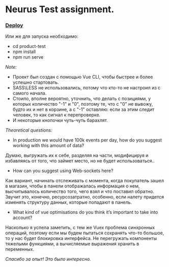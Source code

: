 # Neurus Test assignment.

### [Deploy](https://neurus-test.netlify.app/)

Или же для запуска необходимо:
- cd product-test
- npm install
- npm run serve

_Note:_
- Проект был создан с помощью Vue CLI, чтобы быстрее и более успешно стартовать.
- SASS\LESS не использовались, потому что кто-то не настроил из с самого начала.
- Стоило, вполне вероятно, уточнить, что делать с позициями, у которых количество "-1" и "0", поэтому те, что с "0" не вывожу, будто их и нет в корзине, а с "-1" оставляю: если за этим следит человек, то как сигнал к перепроверке.
- И некоторые кнопочки чуть-чуть барахлят. 


_Theoretical questions:_
- In production we would have 100k events per day, how do you suggest working with this amount of data?

Думаю, выгружать их к себе, разделяя на части, модифицируя и избавляясь от того, что займет место, но не будет использоваться..

- How can you suggest using Web-sockets here?

Как вариант, начинать отслеживать с момента, когда покупатель зашел в магазин, чтобы в панели отображалась информация о нем, высчитывалось количество того, чего взял и что поставил обратно. Звучит это, конечно, ресурсозатратно, особенно, если налету придется изменять структуру данных, которые попадают в панель.

- What kind of vue optimisations do you think it’s important to take into account?

Насколько я успела заметить, с тем же Vuex проблема синхронных операций, поэтому если мы будем пытаться сохранять что-то большое, то у нас будет блокировка интерфейса.
Не перегружать компоненты тяжелыми функциями, а вычисляемые выражения хранить в переменных. 

_Спасибо за опыт! Это было интересно._
